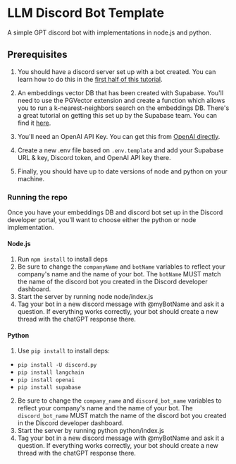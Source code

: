 # LLM Discord Bot Template

A simple GPT discord bot with implementations in node.js and python.

## Prerequisites

1) You should have a discord server set up with a bot created. You can learn how to do this in the [first half of this tutorial](https://realpython.com/how-to-make-a-discord-bot-python/).

2) An embeddings vector DB that has been created with Supabase. You'll need to use the PGVector extension and create a function which allows you to run a k-nearest-neighbors search on the embeddings DB. There's a great tutorial on getting this set up by the Supabase team. You can find it [here](https://supabase.com/blog/openai-embeddings-postgres-vector).

3) You'll need an OpenAI API Key. You can get this from [OpenAI directly](https://platform.openai.com/account/api-keys).

4) Create a new .env file based on `.env.template` and add your Supabase URL & key, Discord token, and OpenAI API key there.

5) Finally, you should have up to date versions of node and python on your machine.


### Running the repo

Once you have your embeddings DB and discord bot set up in the Discord developer portal, you'll want to choose either the python or node implementation.

#### Node.js
1) Run `npm install` to install deps
2) Be sure to change the `companyName` and `botName` variables to reflect your company's name and the name of your bot. The `botName` MUST match the name of the discord bot you created in the Discord developer dashboard.
3) Start the server by running node node/index.js
4) Tag your bot in a new discord message with @myBotName and ask it a question. If everything works correctly, your bot should create a new thread with the chatGPT response there.


#### Python
1) Use `pip install` to install deps:
- `pip install -U discord.py`
- `pip install langchain`
- `pip install openai`
- `pip install supabase`
2) Be sure to change the `company_name` and `discord_bot_name` variables to reflect your company's name and the name of your bot. The `discord_bot_name` MUST match the name of the discord bot you created in the Discord developer dashboard.
3) Start the server by running python python/index.js
4) Tag your bot in a new discord message with @myBotName and ask it a question. If everything works correctly, your bot should create a new thread with the chatGPT response there.



